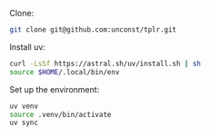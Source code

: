 
Clone:
```bash
git clone git@github.com:unconst/tplr.git
```

Install uv:
```bash
curl -LsSf https://astral.sh/uv/install.sh | sh
source $HOME/.local/bin/env
```

Set up the environment:
```bash
uv venv
source .venv/bin/activate
uv sync
```